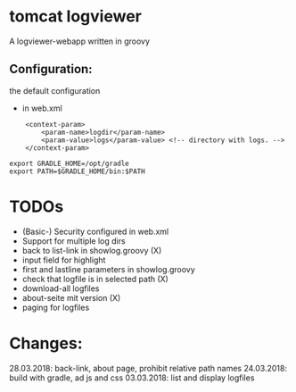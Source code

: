 tomcat logviewer
=========================================

A logviewer-webapp written in groovy


Configuration:
----------------

the default configuration 

* in web.xml

```
    <context-param>
        <param-name>logdir</param-name>
        <param-value>logs</param-value> <!-- directory with logs. -->
    </context-param>
```

```
export GRADLE_HOME=/opt/gradle
export PATH=$GRADLE_HOME/bin:$PATH
```


TODOs
=========================================

* (Basic-) Security configured in web.xml
* Support for multiple log dirs
* back to list-link in showlog.groovy (X)
* input field for highlight
* first and lastline parameters in showlog.groovy
* check that logfile is in selected path (X)
* download-all logfiles
* about-seite mit version (X)
* paging for logfiles

Changes:
=========================================

28.03.2018:  back-link, about page, prohibit relative path names
24.03.2018:  build with gradle,  ad js and css
03.03.2018:  list and display logfiles  

